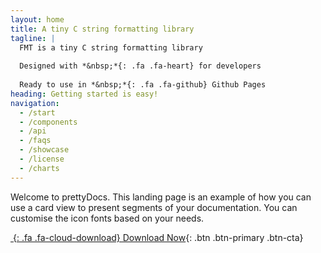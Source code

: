 ```yaml
---
layout: home
title: A tiny C string formatting library
tagline: |
  FMT is a tiny C string formatting library
  
  Designed with *&nbsp;*{: .fa .fa-heart} for developers
  
  Ready to use in *&nbsp;*{: .fa .fa-github} Github Pages
heading: Getting started is easy!
navigation:
  - /start
  - /components
  - /api
  - /faqs
  - /showcase
  - /license
  - /charts
---
```


Welcome to prettyDocs.
This landing page is an example of how you can use a card view to present segments of your documentation.
You can customise the icon fonts based on your needs.

<div class="cta-container">

[*&nbsp;*{: .fa .fa-cloud-download} Download Now](https://github.com/guillermocalvo/fmt/releases){: .btn .btn-primary .btn-cta}

</div>
